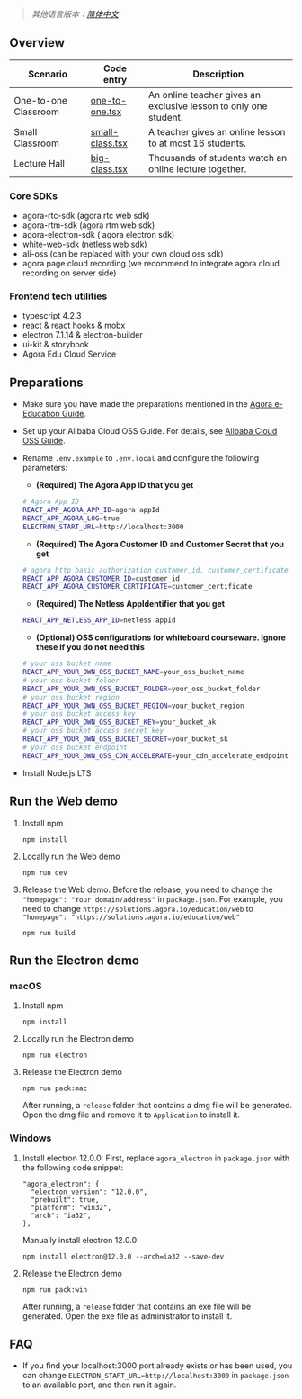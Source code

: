 > _其他语言版本：[简体中文](README.zh.md)_

## Overview

| Scenario | Code entry | Description |
| --- | --- | --- |
| One-to-one Classroom | [one-to-one.tsx](https://github.com/AgoraIO-Usecase/eEducation/blob/master/education_web/src/pages/classroom/one-to-one.tsx) | An online teacher gives an exclusive lesson to only one student. |
| Small Classroom | [small-class.tsx](https://github.com/AgoraIO-Usecase/eEducation/blob/master/education_web/src/pages/classroom/small-class.tsx) | A teacher gives an online lesson to at most 16 students. |
| Lecture Hall | [big-class.tsx](https://github.com/AgoraIO-Usecase/eEducation/blob/master/education_web/src/pages/classroom/big-class.tsx) | Thousands of students watch an online lecture together. |

### Core SDKs

- agora-rtc-sdk (agora rtc web sdk)
- agora-rtm-sdk (agora rtm web sdk)
- agora-electron-sdk ( agora electron sdk)
- white-web-sdk (netless web sdk)
- ali-oss (can be replaced with your own cloud oss sdk)
- agora page cloud recording (we recommend to integrate agora cloud recording on server side)

### Frontend tech utilities

- typescript 4.2.3
- react & react hooks & mobx
- electron 7.1.14 & electron-builder
- ui-kit & storybook
- Agora Edu Cloud Service

## Preparations

- Make sure you have made the preparations mentioned in the [Agora e-Education Guide](../README.md#prerequisites).
- Set up your Alibaba Cloud OSS Guide. For details, see [Alibaba Cloud OSS Guide](https://github.com/AgoraIO-Usecase/eEducation/wiki/Alibaba-Cloud-OSS-Guide).
- Rename `.env.example` to `.env.local` and configure the following parameters:

  - **(Required) The Agora App ID that you get**

  ```bash
  # Agora App ID
  REACT_APP_AGORA_APP_ID=agora appId
  REACT_APP_AGORA_LOG=true
  ELECTRON_START_URL=http://localhost:3000
  ```

  - **(Required) The Agora Customer ID and Customer Secret that you get**

  ```bash
  # agora http basic authorization customer_id, customer_certificate
  REACT_APP_AGORA_CUSTOMER_ID=customer_id
  REACT_APP_AGORA_CUSTOMER_CERTIFICATE=customer_certificate
  ```

  - **(Required) The Netless AppIdentifier that you get**

  ```bash
  REACT_APP_NETLESS_APP_ID=netless appId
  ```

  - **(Optional) OSS configurations for whiteboard courseware. Ignore these if you do not need this**

  ```bash
  # your oss bucket name
  REACT_APP_YOUR_OWN_OSS_BUCKET_NAME=your_oss_bucket_name
  # your oss bucket folder
  REACT_APP_YOUR_OWN_OSS_BUCKET_FOLDER=your_oss_bucket_folder
  # your oss bucket region
  REACT_APP_YOUR_OWN_OSS_BUCKET_REGION=your_bucket_region
  # your oss bucket access key
  REACT_APP_YOUR_OWN_OSS_BUCKET_KEY=your_bucket_ak
  # your oss bucket access secret key
  REACT_APP_YOUR_OWN_OSS_BUCKET_SECRET=your_bucket_sk
  # your oss bucket endpoint
  REACT_APP_YOUR_OWN_OSS_CDN_ACCELERATE=your_cdn_accelerate_endpoint
  ```

- Install Node.js LTS

## Run the Web demo

1. Install npm

   ```
   npm install
   ```

2. Locally run the Web demo
   ```
   npm run dev
   ```
3. Release the Web demo. Before the release, you need to change the `"homepage": "Your domain/address"` in `package.json`. For example, you need to change `https://solutions.agora.io/education/web` to `"homepage": "https://solutions.agora.io/education/web"`
   ```
   npm run build
   ```

## Run the Electron demo

### macOS

1. Install npm
   ```
   npm install
   ```
2. Locally run the Electron demo
   ```
   npm run electron
   ```
3. Release the Electron demo
   ```
   npm run pack:mac
   ```
   After running, a `release` folder that contains a dmg file will be generated. Open the dmg file and remove it to `Application` to install it.

### Windows
1. Install electron 12.0.0: First, replace `agora_electron` in `package.json` with the following code snippet:
   ```
   "agora_electron": {
     "electron_version": "12.0.0",
     "prebuilt": true,
     "platform": "win32",
     "arch": "ia32",
   },
   ```
   Manually install electron 12.0.0
   ```  
   npm install electron@12.0.0 --arch=ia32 --save-dev
   ```
4. Release the Electron demo
   ```
   npm run pack:win
   ```
   After running, a `release` folder that contains an exe file will be generated. Open the exe file as administrator to install it.

## FAQ

- If you find your localhost:3000 port already exists or has been used, you can change `ELECTRON_START_URL=http://localhost:3000` in `package.json` to an available port, and then run it again.
